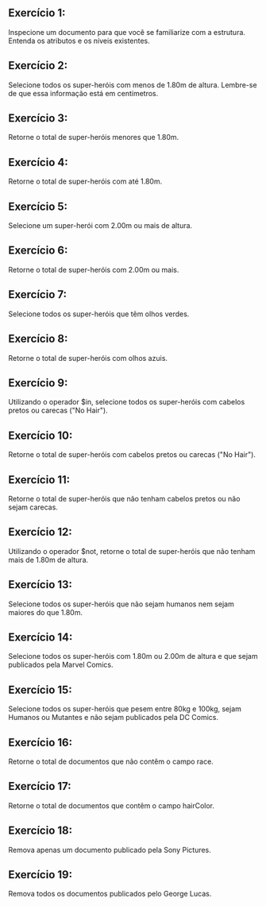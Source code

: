 ## Exercício 1:
Inspecione um documento para que você se familiarize com a estrutura. Entenda os atributos e os níveis existentes.

## Exercício 2:
Selecione todos os super-heróis com menos de 1.80m de altura. Lembre-se de que essa informação está em centímetros.

## Exercício 3:
Retorne o total de super-heróis menores que 1.80m.

## Exercício 4:
Retorne o total de super-heróis com até 1.80m.

## Exercício 5:
Selecione um super-herói com 2.00m ou mais de altura.

## Exercício 6:
Retorne o total de super-heróis com 2.00m ou mais.

## Exercício 7:
Selecione todos os super-heróis que têm olhos verdes.

## Exercício 8:
Retorne o total de super-heróis com olhos azuis.

## Exercício 9:
Utilizando o operador $in, selecione todos os super-heróis com cabelos pretos ou carecas ("No Hair").

## Exercício 10:
Retorne o total de super-heróis com cabelos pretos ou carecas ("No Hair").

## Exercício 11:
Retorne o total de super-heróis que não tenham cabelos pretos ou não sejam carecas.

## Exercício 12:
Utilizando o operador $not, retorne o total de super-heróis que não tenham mais de 1.80m de altura.

## Exercício 13:
Selecione todos os super-heróis que não sejam humanos nem sejam maiores do que 1.80m.

## Exercício 14:
Selecione todos os super-heróis com 1.80m ou 2.00m de altura e que sejam publicados pela Marvel Comics.

## Exercício 15:
Selecione todos os super-heróis que pesem entre 80kg e 100kg, sejam Humanos ou Mutantes e não sejam publicados pela DC Comics.

## Exercício 16:
Retorne o total de documentos que não contêm o campo race.

## Exercício 17:
Retorne o total de documentos que contêm o campo hairColor.

## Exercício 18:
Remova apenas um documento publicado pela Sony Pictures.

## Exercício 19:
Remova todos os documentos publicados pelo George Lucas.